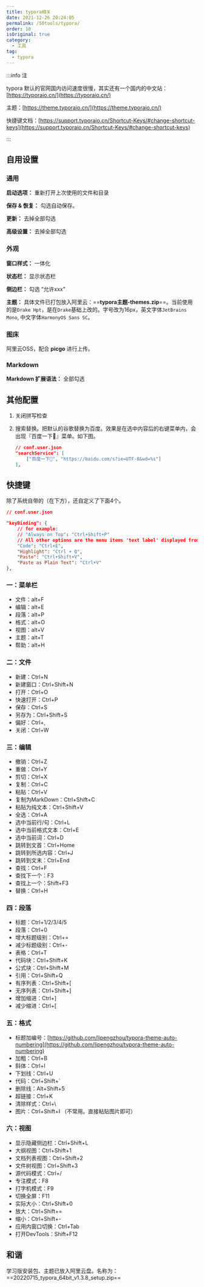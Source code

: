 ```yaml
---
title: typora相关
date: 2021-12-26 20:24:05
permalink: /50tools/typora/
order: 10
isOriginal: true
category:
  - 工具
tag:
  - typora
---
```




:::info 注

typora 默认的官网国内访问速度很慢，其实还有一个国内的中文站：[https://typoraio.cn/](https://typoraio.cn/)

主题：[https://theme.typoraio.cn/](https://theme.typoraio.cn/)

快捷键文档：[https://support.typoraio.cn/Shortcut-Keys/#change-shortcut-keys](https://support.typoraio.cn/Shortcut-Keys/#change-shortcut-keys)

:::

## 自用设置

### 通用

**启动选项：** 重新打开上次使用的文件和目录

**保存 & 恢复：** 勾选自动保存。

**更新：** 去掉全部勾选

**高级设置：** 去掉全部勾选

### 外观

**窗口样式：** 一体化

**状态栏：** 显示状态栏

**侧边栏：** 勾选 “允许xxx”

**主题：** 具体文件已打包放入阿里云：==**typora主题-themes.zip**==。当前使用的是`Drake Hpt`，是在`Drake`基础上改的。字号改为16px，英文字体`JetBrains Mono`, 中文字体`HarmonyOS Sans SC`。

### 图床

阿里云OSS，配合 **picgo** 进行上传。

### Markdown

**Markdown 扩展语法：** 全部勾选

## 其他配置

1. 关闭拼写检查

2. 搜索替换。把默认的谷歌替换为百度。效果是在选中内容后的右键菜单内，会出现『百度一下🎉』菜单。如下图。

   ```json
   // conf.user.json
   "searchService": [
       ["百度一下🎉", "https://baidu.com/s?ie=UTF-8&wd=%s"]
   ],
   ```

## 快捷键

除了系统自带的（在下方），还自定义了下面4个。

```json
// conf.user.json

"keyBinding": {
    // for example: 
    // "Always on Top": "Ctrl+Shift+P"
    // All other options are the menu items 'text label' displayed from each typora menu
    "Code": "Ctrl+E",
    "Highlight": "Ctrl + Q",
    "Paste": "Ctrl+Shift+V",
	"Paste as Plain Text": "Ctrl+V"
},
```

### 一：菜单栏

- 文件：alt+F
- 编辑：alt+E
- 段落：alt+P
- 格式：alt+O
- 视图：alt+V
- 主题：alt+T
- 帮助：alt+H

### 二：文件

- 新建：Ctrl+N
- 新建窗口：Ctrl+Shift+N
- 打开：Ctrl+O
- 快速打开：Ctrl+P
- 保存：Ctrl+S
- 另存为：Ctrl+Shift+S
- 偏好：Ctrl+,
- 关闭：Ctrl+W

### 三：编辑

- 撤销：Ctrl+Z
- 重做：Ctrl+Y
- 剪切：Ctrl+X
- 复制：Ctrl+C
- 粘贴：Ctrl+V
- 复制为MarkDown：Ctrl+Shift+C
- 粘贴为纯文本：Ctrl+Shift+V
- 全选：Ctrl+A
- 选中当前行/句：Ctrl+L
- 选中当前格式文本：Ctrl+E
- 选中当前词：Ctrl+D
- 跳转到文首：Ctrl+Home
- 跳转到所选内容：Ctrl+J
- 跳转到文末：Ctrl+End
- 查找：Ctrl+F
- 查找下一个：F3
- 查找上一个：Shift+F3
- 替换：Ctrl+H

### 四：段落

- 标题：Ctrl+1/2/3/4/5
- 段落：Ctrl+0
- 增大标题级别：Ctrl+=
- 减少标题级别：Ctrl+-
- 表格：Ctrl+T
- 代码块：Ctrl+Shift+K
- 公式块：Ctrl+Shift+M
- 引用：Ctrl+Shift+Q
- 有序列表：Ctrl+Shift+[
- 无序列表：Ctrl+Shift+]
- 增加缩进：Ctrl+]
- 减少缩进：Ctrl+[

### 五：格式

- 标题加编号：[https://github.com/lipengzhou/typora-theme-auto-numbering](https://github.com/lipengzhou/typora-theme-auto-numbering)
- 加粗：Ctrl+B
- 斜体：Ctrl+I
- 下划线：Ctrl+U
- 代码：Ctrl+Shift+`
- 删除线：Alt+Shift+5
- 超链接：Ctrl+K
- 清除样式：Ctrl+\
- 图片：Ctrl+Shift+I （不常用。直接粘贴图片即可）

### 六：视图

- 显示隐藏侧边栏：Ctrl+Shift+L
- 大纲视图：Ctrl+Shift+1
- 文档列表视图：Ctrl+Shift+2
- 文件树视图：Ctrl+Shift+3
- 源代码模式：Ctrl+/
- 专注模式：F8
- 打字机模式：F9
- 切换全屏：F11
- 实际大小：Ctrl+Shift+0
- 放大：Ctrl+Shift+=
- 缩小：Ctrl+Shift+-
- 应用内窗口切换：Ctrl+Tab
- 打开DevTools：Shift+F12

## 和谐

学习版安装包、主题已放入阿里云盘。名称为：==20220715_typora_64bit_v1.3.8_setup.zip==